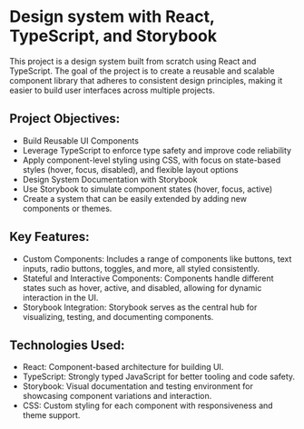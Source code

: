 # Design system with React, TypeScript, and Storybook
This project is a design system built from scratch using React and TypeScript. The goal of the project is to create a reusable and scalable component library that adheres to consistent design principles, making it easier to build user interfaces across multiple projects.

## Project Objectives:
* Build Reusable UI Components
* Leverage TypeScript to enforce type safety and improve code reliability
* Apply component-level styling using CSS, with focus on state-based styles (hover, focus, disabled), and flexible layout options
* Design System Documentation with Storybook
* Use Storybook to simulate component states (hover, focus, active)
* Create a system that can be easily extended by adding new components or themes.

## Key Features:
* Custom Components: Includes a range of components like buttons, text inputs, radio buttons, toggles, and more, all styled consistently.
* Stateful and Interactive Components: Components handle different states such as hover, active, and disabled, allowing for dynamic interaction in the UI.
* Storybook Integration: Storybook serves as the central hub for visualizing, testing, and documenting components.

## Technologies Used:
* React: Component-based architecture for building UI.
* TypeScript: Strongly typed JavaScript for better tooling and code safety.
* Storybook: Visual documentation and testing environment for showcasing component variations and interaction.
* CSS: Custom styling for each component with responsiveness and theme support.
